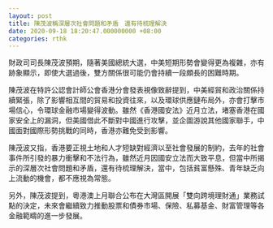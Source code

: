 ```yaml
---
layout: post
title: 陳茂波稱深層次社會問題和矛盾　還有待梳理解決
date: 2020-09-18 18:20:47.000000000 +08:00
categories: rthk
---
```


財政司司長陳茂波預期，隨著美國總統大選，中美短期形勢會變得更為複雜，亦有跡象顯示，即使大選過後，雙方關係很可能仍會持續一段頗長的困難時期。

陳茂波在特許公認會計師公會香港分會發表視像致辭提到，中美經貿和政治關係持續緊張，除了影響相互間的貿易和投資往來，以及環球供應鏈布局外，亦會打擊市場信心，令環球金融市場變得波動。雖然《香港國安法》近月立法，堵塞香港在國家安全上的漏洞，但美國借此不斷對中國進行攻擊，並企圖游說其他國家聯手，中國面對國際形勢挑戰的同時，香港亦難免受到影響。

陳茂波又指，香港要正視土地和人才短缺對經濟以至社會發展的制約，去年的社會事件所引發的暴力衝擊和不法行為，雖然近月因國安立法而大致平息，但當中所揭示的深層次社會問題和矛盾，還有待梳理解決，當中，包括貧富懸殊、青年缺乏向上流動的機會，都不應視為常態。

另外，陳茂波提到，粵港澳上月聯合公布在大灣區開展「雙向跨境理財通」業務試點的決定，未來會繼續致力推動股票和債券市場、保險、私募基金、財富管理等各金融範疇的進一步發展。

